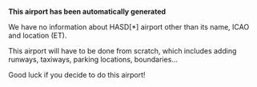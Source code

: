 **This airport has been automatically generated**

We have no information about HASD[*] airport other than its name, ICAO and location (ET).

This airport will have to be done from scratch, which includes adding runways, taxiways, parking locations, boundaries...

Good luck if you decide to do this airport!